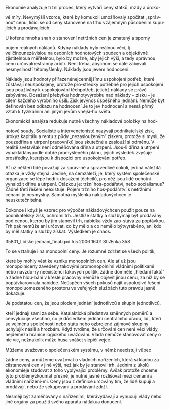 
Ekonomie analyzuje tržní proces, který vytváří ceny statků, mzdy a úroko-

vé míry. Nevymýšlí vzorce, které by komukoli umožňovaly spočítat „správ-nou“ cenu, lišící se od ceny stanovené na trhu vzájemným působením kupu-jících a prodávajících.

U kořene mnoha snah o stanovení netržních cen je zmatený a sporný

pojem reálných nákladů. Kdyby náklady byly reálnou věcí, tj. veličinounezávislou na osobních hodnotových soudech a objektivně zjistitelnoua měřitelnou, bylo by možné, aby jejich výši, a tedy správnou cenu určovalnestranný arbitr. Není třeba, abychom se dále zabývali nesmyslností tétomyšlenky. Náklady jsou jevem hodnocení.

Náklady jsou hodnoty přiřazenénejcennějšímu uspokojení potřeb, které zůstávají neuspokojeny, protože pro-středky potřebné pro jejich uspokojení jsou používány k uspokojování těchpotřeb, jejichž náklady se právě zabýváme. Dosažení přebytku hodnotyvýrobku nad náklady – zisku – je cílem každého výrobního úsilí. Zisk jevýnos úspěšného jednání. Nemůže být definován bez odkazu na hodnocení.Je to jev hodnocení a nemá přímý vztah k fyzikálním ani jiným jevům vnější-ho světa.

Ekonomická analýza redukuje nutně všechny nákladové položky na hod-

notové soudy. Socialisté a intervencionisté nazývají podnikatelský zisk, úrokyz kapitálu a rentu z půdy „nezaslouženým“ ziskem, protože si myslí, že pouzedřina a utrpení pracovníků jsou skutečné a zaslouží si odměnu. V realitě světavšak není odměňována dřina a utrpení. Jsou-li dřina a utrpení vynakládánypodle dobře promyšleného plánu, jejich výsledek zvyšuje prostředky, kteréjsou k dispozici pro uspokojování potřeb.

Ať už někteří lidé považují za správ-né a spravedlivé cokoli, jediná náležitá otázka je vždy stejná. Jediné, na čemzáleží, je, který systém společenské organizace se lépe hodí k dosažení těchcílů, pro něž jsou lidé ochotni vynaložit dřinu a utrpení. Otázkou je: tržní hos-podářství, nebo socialismus? Žádné třetí řešení neexistuje. Pojem tržního hos-podářství s netržními cenami je nesmyslný. Samotná myšlenka nákladovýchcen je neuskutečnitelná.

Dokonce i když je vzorec pro výpočet nákladovýchcen použit pouze na podnikatelský zisk, ochromí trh. Jestliže statky a službymají být prodávány pod cenou, kterou by jim stanovil trh, nabídka vždy zao-stává za poptávkou. Trh pak nemůže ani určovat, co by mělo a co nemělo býtvyráběno, ani kdo by měl statky a služby získat. Výsledkem je chaos.

35801_Lidske jednani_final.qxd 5.5.2006 16:01 StrÆnka 358

To se vztahuje i na monopolní ceny. Je rozumné zdržet se všech politik,

které by mohly vést ke vzniku monopolních cen. Ale ať už jsou monopolníceny zavedeny takovými promonopolními vládními politikami nebo navzdo-ry neexistenci takových politik, žádné domnělé „hledání faktů“ a žádné hlou-bání v křesle pracovny nemůže objevit jinou cenu, za niž by se poptávkarovnala nabídce. Neúspěch všech pokusů najít uspokojivé řešení monopoluomezeného prostoru ve veřejných službách tuto pravdu jasně dokazuje.

Je podstatou cen, že jsou plodem jednání jednotlivců a skupin jednotlivců,

kteří jednají sami za sebe. Katalaktická představa směnných poměrů a cenvylučuje všechno, co je důsledkem jednání centrálního úřadu, lidí, kteří se vejménu společnosti nebo státu nebo ozbrojené zájmové skupiny uchylujík násilí a hrozbám. Když tvrdíme, že určování cen není věcí vlády, nejdemeza hranice logického uvažování. Vláda nemůže stanovovat ceny o nic víc, nežnakolik může husa snášet slepičí vejce.

Můžeme uvažovat o společenském systému, v němž neexistují vůbec

žádné ceny, a můžeme uvažovat o vládních nařízeních, která si kladou za cílstanovení cen v jiné výši, než jak by je stanovil trh. Jedním z úkolů ekonomieje studovat z toho vyplývající problémy. Avšak protože chceme tyto problémyzkoumat přesně, je nutné jasně rozlišovat mezi cenami a vládními nařízení-mi. Ceny jsou z definice určovány tím, že lidé kupují a prodávají, nebo že sekupování a prodávání zdrží.

Nesmějí být zaměňovány s nařízeními, kterávydávají a vynucují vlády nebo jiné orgány za použití svého aparátu nátlakua donucení.
